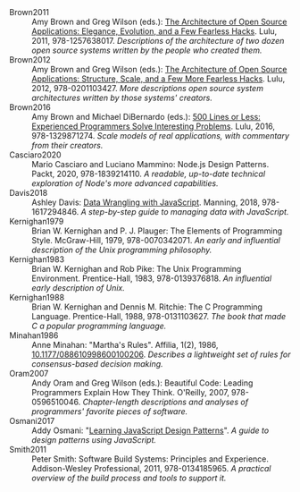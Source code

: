 ---
---

<dl class="bibliography">
<dt id="Brown2011" class="bibliography">Brown2011</dt>
<dd>
Amy Brown and Greg Wilson (eds.):
<a href="http://aosabook.org">The Architecture of Open Source Applications: Elegance, Evolution, and a Few Fearless Hacks</a>.
Lulu, 2011, 978-1257638017.
<em>Descriptions of the architecture of two dozen open source systems written by the people who created them.</em>
</dd>

<dt id="Brown2012" class="bibliography">Brown2012</dt>
<dd>
Amy Brown and Greg Wilson (eds.):
<a href="http://aosabook.org">The Architecture of Open Source Applications: Structure, Scale, and a Few More Fearless Hacks</a>.
Lulu, 2012, 978-0201103427.
<em>More descriptions open source system architectures written by those systems' creators.</em>
</dd>

<dt id="Brown2016" class="bibliography">Brown2016</dt>
<dd>
Amy Brown and Michael DiBernardo (eds.):
<a href="http://aosabook.org">500 Lines or Less: Experienced Programmers Solve Interesting Problems</a>.
Lulu, 2016, 978-1329871274.
<em>Scale models of real applications, with commentary from their creators.</em>
</dd>

<dt id="Casciaro2020" class="bibliography">Casciaro2020</dt>
<dd>
Mario Casciaro and Luciano Mammino:
Node.js Design Patterns.
Packt, 2020, 978-1839214110.
<em>A readable, up-to-date technical exploration of Node's more advanced capabilities.</em>
</dd>

<dt id="Davis2018" class="bibliography">Davis2018</dt>
<dd>
Ashley Davis:
<a href="https://www.manning.com/books/data-wrangling-with-javascript">Data Wrangling with JavaScript</a>.
Manning, 2018, 978-1617294846.
<em>A step-by-step guide to managing data with JavaScript.</em>
</dd>

<dt id="Kernighan1979" class="bibliography">Kernighan1979</dt>
<dd>
Brian W. Kernighan and P. J. Plauger:
The Elements of Programming Style.
McGraw-Hill, 1979, 978-0070342071.
<em>An early and influential description of the Unix programming philosophy.</em>
</dd>

<dt id="Kernighan1983" class="bibliography">Kernighan1983</dt>
<dd>
Brian W. Kernighan and Rob Pike:
The Unix Programming Environment.
Prentice-Hall, 1983, 978-0139376818.
<em>An influential early description of Unix.</em>
</dd>

<dt id="Kernighan1988" class="bibliography">Kernighan1988</dt>
<dd>
Brian W. Kernighan and Dennis M. Ritchie:
The C Programming Language.
Prentice-Hall, 1988, 978-0131103627.
<em>The book that made C a popular programming language.</em>
</dd>

<dt id="Minahan1986" class="bibliography">Minahan1986</dt>
<dd>
Anne Minahan:
"Martha's Rules".
Affilia, 1(2), 1986, <a href="https://doi.org/10.1177/088610998600100206">10.1177/088610998600100206</a>.
<em>Describes a lightweight set of rules for consensus-based decision making.</em>
</dd>

<dt id="Oram2007" class="bibliography">Oram2007</dt>
<dd>
Andy Oram and Greg Wilson (eds.):
Beautiful Code: Leading Programmers Explain How They Think.
O'Reilly, 2007, 978-0596510046.
<em>Chapter-length descriptions and analyses of programmers' favorite pieces of software.</em>
</dd>

<dt id="Osmani2017" class="bibliography">Osmani2017</dt>
<dd>
Addy Osmani:
"<a href="https://addyosmani.com/resources/essentialjsdesignpatterns/book/">Learning JavaScript Design Patterns</a>".
<em>A guide to design patterns using JavaScript.</em>
</dd>

<dt id="Smith2011" class="bibliography">Smith2011</dt>
<dd>
Peter Smith:
Software Build Systems: Principles and Experience.
Addison-Wesley Professional, 2011, 978-0134185965.
<em>A practical overview of the build process and tools to support it.</em>
</dd>

</dl>
